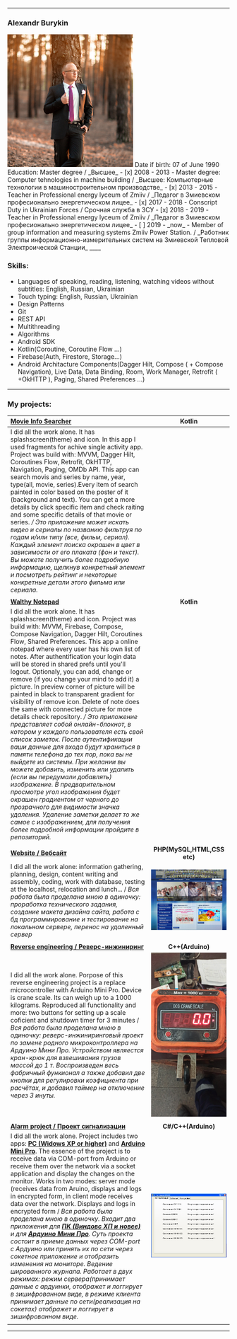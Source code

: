 ____
### Alexandr Burykin  
<img src="https://github.com/oldr1990/oldr1990/blob/master/Readme/resumeAvatar.jpg" width="285" height="300">  
Date if birth: 07 of June 1990  
Education: Master degree / _Высшее_ 
- [x] 2008 - 2013 - Master degree: Computer tehnologies in machine building / _Высшее: Компьютерные технологии в машиностроительном производстве_ 
- [x] 2013 - 2015 - Teacher in Professional energy lyceum of Zmiiv / _Педагог в Змиевском професионально энергетическом лицее_  
- [x] 2017 - 2018 - Conscript Duty in Ukrainian Forces / Срочная служба в ЗСУ  
- [x] 2018 - 2019 - Teacher in Professional energy lyceum of Zmiiv / _Педагог в Змиевском професионально энергетическом лицее_  
- [ ] 2019 - _now_ - Member of group information and measuring systems Zmiiv Power Station. / _Работник группы информационно-измерительных систем на Змиевской Тепловой Электроической Станции_  
____

### __Skills:__   
* Languages of speaking, reading, listening, watching videos without subtitles: English, Russian, Ukrainian  
* Touch typing: English, Russian, Ukrainian  
* Design Patterns  
* Git
* REST API
* Multithreading
* Algorithms  
* Android SDK  
* Kotlin(Coroutine, Coroutine Flow ...)  
* Firebase(Auth, Firestore, Storage...)  
* Android Architacture Components(Dagger Hilt, Compose ( + Compose Navigation), Live Data, Data Binding, Room, Work Manager, Retrofit ( +OkHTTP ), Paging, Shared Preferences ...)  
  

____
### My projects:
| __[Movie Info Searcher](https://github.com/oldr1990/Movies)__| __Kotlin__|
|:----|:---------------------:|
| I did all the work alone. It has splashscreen(theme) and icon. In this app I used fragments for achive single activity app. Project was build with: MVVM, Dagger Hilt,  Coroutines Flow, Retrofit, OkHTTP, Navigation, Paging, OMDb API. This app can search movis and series by name, year, type(all, movie, series).Every item of search painted in color based on the poster of it (background and text). You can get a more details by click specific item and check raiting and some specific details of that movie or series. _/ Это приложение может искать видео и сериалы по названию фильтруя по годам и/или типу (все, фильм, сериал). Каждый элемент поиска окрашен в цвет в зависимости от его плаката (фон и текст). Вы можете получить более подробную информацию, щелкнув конкретный элемент и посмотреть рейтинг и некоторые конкретные детали этого фильма или сериала._| |
| | |
| __[Walthy Notepad](https://github.com/oldr1990/WalthyNotepad)__|  __Kotlin__|
|I did all the work alone.  It has splashscreen(theme) and icon. Project was build with: MVVM, Firebase, Compose, Compose Navigation, Dagger Hilt, Coroutines Flow, Shared Preferences. This app a online notepad where every user has his own list of notes. After authentification your login data will be stored in shared prefs until you'll logout. Optionaly, you can add, change or remove (if you change your mind to add it) a picture. In preview corner of picture will be painted in black to transparent gradient for visibility of remove icon. Delete of note does the same with connected picture for more details check repository. _/ Это приложение представляет собой онлайн-блокнот, в котором у каждого пользователя есть свой список заметок. После аутентификации ваши данные для входа будут храниться в памяти телефона до тех пор, пока вы не выйдете из системы. При желании вы можете добавить, изменить или удалить (если вы передумали добавлять) изображение. В предварительном просмотре угол изображения будет окрашен градиентом от черного до прозрачного для видимости значка удаления. Удаление заметки делает то же самое с  изображением, для получения более подробной информации пройдите в  репозиторий._| |
| | |
|__[Website / Вебсайт](http://energy-licey.com.ua)__| __PHP(MySQL,HTML,CSS etc)__ |
| I did all the work alone: information gathering, planning, design, content writing and assembly, coding, work with database, testing at the localhost, relocation and lunch... / _Вся работа была проделана мною в одиночку:  проработка технического задания,  создание макета дизайна сайта, работа с бд программирование и тестирование на локальном сервере,  перенос на удаленный сервер_ |![Скриншоты сайта](./Readme/site.gif) |
| | |
| __[Reverse engineering / Реверс-инжиниринг](https://github.com/oldr1990/arduino/tree/main/OSC_CRANE_SCALE)__|__C++(Arduino)__|
| I did all the work alone. Porpose of this reverse engineering project is a replace microcontroller with Arduino Mini Pro. Device is crane scale. Its can weigh up to a 1000 kilograms. Reproduced all functionality and more: two buttons for setting up a scale coficient and shutdown timer for 3 minutes / _Вся работа была проделана мною в одиночку:   реверс-инжиниринговый проект по замене родного микроконтроллера на Ардуино Мини Про. Устройством являестся кран-крюк для взвешивания грузов массой до 1 т. Воспроизведен весь фабричный функионал а также добавил две кнопки для регулировки коэфициента при расчётах, и добавил таймер на отключение через 3 инуты._ |![Фото проэкта](./Readme/OSC.gif) |
| | |
| __[Alarm project / Проект сигнализации](https://github.com/oldr1990/Alarm_7)__ | __C#/C++(Arduino)__|
| I did all the work alone. Project includes two apps: __[PC (Widows XP or higher)](https://github.com/oldr1990/Alarm_7)__ and  __[Arduino Mini Pro](https://github.com/oldr1990/arduino/tree/main/Alarm_7)__. The essence of the project is to receive data via COM-port from Arduino or receive them over the network via a socket application and display the changes on the monitor. Works in two modes: server mode (receives data from Aruino, displays and logs in encrypted form, in client mode receives data over the network. Displays and logs in encrypted form / _Вся работа была проделана мною в одиночку.  Входит два приложения для __[ПК (Виндовс ХП и новее)](https://github.com/oldr1990/Alarm_7)__ и для __[Ардуино Мини Про](https://github.com/oldr1990/arduino/tree/main/Alarm_7)__.  Суть проекта состоит в приеме данных через COM-port с Ардуино или принять их по сети через сокетное приложение  и отобразить изменения на мониторе.  Ведение шированного журнала.  Работает в двух режимах: режим сервера(принимает данные с ардуинки, отображет и логгирует в зишифрованном виде,  в режиме клиента принимает данные по сети(реализация на сокетах) отображет и логгирует в зишифрованном виде._ | ![Фото проэкта](./Readme/alarm.gif) |
| | |
____
